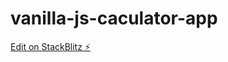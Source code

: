 # vanilla-js-caculator-app

[Edit on StackBlitz ⚡️](https://stackblitz.com/edit/web-platform-n6bgeh)